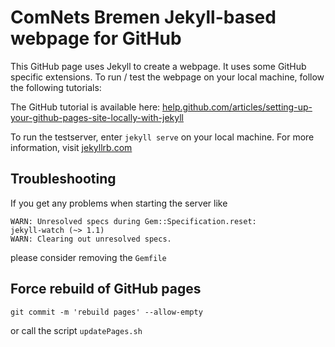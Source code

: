 ComNets Bremen Jekyll-based webpage for GitHub
==============================================

This GitHub page uses Jekyll to create a webpage. It uses some GitHub specific
extensions. To run / test the webpage on your local machine, follow the
following tutorials:

The GitHub tutorial is available here:
[help.github.com/articles/setting-up-your-github-pages-site-locally-with-jekyll](https://help.github.com/articles/setting-up-your-github-pages-site-locally-with-jekyll/ "Help")

To run the testserver, enter `jekyll serve` on your local machine.
For more information, visit [jekyllrb.com](https://jekyllrb.com/ "Jekyll Webpage")


Troubleshooting
---------------

If you get any problems when starting the server like

    WARN: Unresolved specs during Gem::Specification.reset:
    jekyll-watch (~> 1.1)
    WARN: Clearing out unresolved specs.

please consider removing the `Gemfile`

Force rebuild of GitHub pages
-----------------------------

`git commit -m 'rebuild pages' --allow-empty`

or call the script `updatePages.sh`
